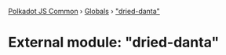 [Polkadot JS Common](../README.md) › [Globals](../globals.md) › ["dried-danta"](_dried_danta_.md)

# External module: "dried-danta"


